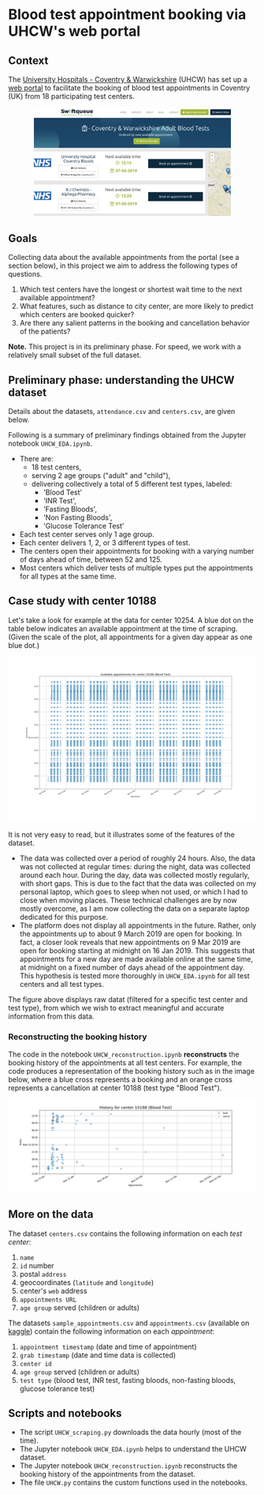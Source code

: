 # Blood test appointment booking via UHCW's web portal #


## Context

The [University Hospitals - Coventry &
Warwickshire](https://www.uhcw.nhs.uk) (UHCW) has set up a [web
portal](https://www.swiftqueue.co.uk/uhcw.php) to facilitate the
booking of blood test appointments in Coventry (UK) from 18
participating test centers.

<p align="center">
<img src="UHCW-swift-screenshot.png" alt="UHCW online appointment system" width="400"/>
</p>


## Goals
Collecting data about the available appointments from the portal (see a
section below), in this project we aim to address the following types
of questions.

1. Which test centers have the longest or shortest wait time to the
     next available appointment?  
1. What features, such as distance to city center, are more likely to
     predict which centers are booked quicker?  
1. Are there any salient patterns in the booking and cancellation
   behavior of the patients?

**Note.** This project is in its preliminary phase.  For speed, we
work with a relatively small subset of the full dataset.

## Preliminary phase: understanding the UHCW dataset
Details about the datasets, `attendance.csv` and `centers.csv`, are given below.  

Following is a summary of preliminary findings obtained from the
Jupyter notebook `UHCW_EDA.ipynb`.

- There are:
  - 18 test centers,
  - serving 2 age groups ("adult" and "child"),
  - delivering collectively a total of 5 different test types,
    labeled:
     - 'Blood Test'
     - 'INR Test',
     - 'Fasting Bloods',
     - 'Non Fasting Bloods',
     - 'Glucose Tolerance Test'
- Each test center serves only 1 age group.
- Each center delivers 1, 2, or 3 different types of test.
- The centers open their appointments for booking with a varying number of days ahead of time, between 52 and 125.
- Most centers which deliver tests of multiple types put the appointments for all types at the same time.


## Case study with center 10188
Let's take a look for example at the data for center 10254.  A blue
dot on the table below indicates an available appointment at the time
of scraping.  (Given the scale of the plot, all appointments for a
given day appear as one blue dot.)

<p align="center">
<img src="center-10188-Blood-Test-schedule.png" alt="Timeline of available appointments at center 10188" width="1000"/>
</p>

It is not very easy to read, but it illustrates some of the features
of the dataset.

- The data was collected over a period of roughly 24 hours.  Also, the
  data was not collected at regular times: during the night, data was
  collected around each hour.  During the day, data was collected
  mostly regularly, with short gaps.  This is due to the fact that the
  data was collected on my personal laptop, which goes to sleep when
  not used, or which I had to close when moving places.  These
  technical challenges are by now mostly overcome, as I am now
  collecting the data on a separate laptop dedicated for this
  purpose.  
- The platform does not display all appointments in the
  future. Rather, only the appointments up to about 9 March 2019 are
  open for booking.  In fact, a closer look reveals that new
  appointments on 9 Mar 2019 are open for booking starting at
  midnight on 16 Jan 2019.  This suggests that appointments for a new
  day are made available online at the same time, at midnight on a
  fixed number of days ahead of the appointment day.  This hypothesis
  is tested more thoroughly in `UHCW_EDA.ipynb` for all test centers
  and all test types.  



The figure above displays raw datat (filtered for a specific test
  center and test type), from which we wish to extract meaningful and
  accurate information from this data.     

### Reconstructing the booking history
The code in the notebook `UHCW_reconstruction.ipynb` **reconstructs**
the booking history of the appointments at all test centers.  For
example, the code produces a representation of the booking history
such as in the image below, where a blue cross represents a booking
and an orange cross represents a cancellation at center 10188 (test
type "Blood Test").


<p align="center">
<img src="center-10188-Blood-Test-history.png" alt="Booking history for center 10188 (Blood Test)"/>
</p>

## More on the data


The dataset `centers.csv` contains the following information on each *test center*:  

1. `name`  
1. `id` number  
1. postal `address`  
1. geocoordinates (`latitude` and `longitude`)  
1. center's `web` address  
1. `appointments URL`  
1. `age group` served (children or adults)  

The datasets `sample_appointments.csv` and `appointments.csv`
(available on
[kaggle](https://www.kaggle.com/antoinechoffrut/uhcwappointments))
contain the following information on each *appointment*:

1. `appointment timestamp` (date and time of appointment)  
1. `grab timestamp` (date and time data is collected)  
1. `center id`  
1. `age group` served (children or adults)  
1. `test type` (blood test, INR test, fasting bloods, non-fasting
     bloods, glucose tolerance test)  

## Scripts and notebooks

- The script `UHCW_scraping.py` downloads the data hourly (most of the
  time).  
- The Jupyter notebook `UHCW_EDA.ipynb` helps to understand the UHCW
  dataset.  
- The Jupyter notebook `UHCW_reconstruction.ipynb` reconstructs the
  booking history of the appointments from the dataset.  
- The file `UHCW.py` contains the custom functions used in the
  notebooks.  
